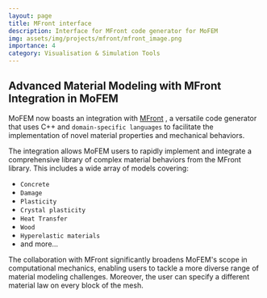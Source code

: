 ```yaml
---
layout: page
title: MFront interface
description: Interface for MFront code generator for MoFEM
img: assets/img/projects/mfront/mfront_image.png
importance: 4
category: Visualisation & Simulation Tools
---
```


## Advanced Material Modeling with MFront Integration in MoFEM


MoFEM now boasts an integration with <a href='https://thelfer.github.io/mgis/web/index.html'>MFront</a> , a versatile code generator that uses C++ and `domain-specific languages` to facilitate the implementation of novel material properties and mechanical behaviors.

The integration allows MoFEM users to rapidly implement and integrate a comprehensive library of complex material behaviors from the MFront library. This includes a wide array of models covering:

- `Concrete`
- `Damage`
- `Plasticity`
- `Crystal plasticity`
- `Heat Transfer`
- `Wood`
- `Hyperelastic materials`
- and more...

The collaboration with MFront significantly broadens MoFEM's scope in computational mechanics, enabling users to tackle a more diverse range of material modeling challenges. Moreover, the user can specify a different material law on every block of the mesh.



